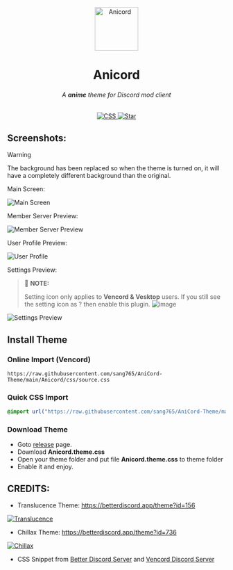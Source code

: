 <!-- HEAD PAGE -->
<div align="center">
  <img src="https://i.imgur.com/smsdwib.png" alt="Anicord" width="100">
  <h1><strong>Anicord</strong></h1>
  <h6>A <strong>anime</strong> theme for Discord mod client</h6>
</div>

<p align="center">
  <a href="https://github.com/sang765/AniCord-Theme" style="pointer-events: none; cursor: default;">
    <img src="https://ziadoua.github.io/m3-Markdown-Badges/badges/CSS/css3.svg" alt="CSS">
    <img src="https://m3-markdown-badges.vercel.app/stars/7/3/sang765/AniCord-Theme" alt="Star">
  </a>
</p>

<!-- BODY -->

## Screenshots:
>[!WARNING]
> The background has been replaced so when the theme is turned on, it will have a completely different background than the original.

Main Screen:

<img src="https://i.imgur.com/taKt6Im.png" alt="Main Screen">

Member Server Preview:

<img src="https://i.imgur.com/UvAb58T.png" alt="Member Server Preview">

User Profile Preview:

<img src="https://i.imgur.com/Zakan5s.png" alt="User Profile">

Settings Preview:
> 📃 **NOTE:**
>
> Setting icon only applies to **Vencord & Vesktop** users. If you still see the setting icon as ? then enable this plugin.
> ![image](https://github.com/sang765/AniCord-Theme/assets/80249864/6dc21805-733c-4eb2-bd60-c5f2137b15e6)


<img src="https://i.imgur.com/9vqwQYc.png" alt="Settings Preview">


## Install Theme
### Online Import (Vencord)
```
https://raw.githubusercontent.com/sang765/AniCord-Theme/main/Anicord/css/source.css
```

### Quick CSS Import
```css
@import url("https://raw.githubusercontent.com/sang765/AniCord-Theme/main/Anicord/css/source.css");
```

### Download Theme
- Goto [release](https://github.com/sang765/AniCord-Theme/releases) page.
- Download **Anicord.theme.css**
- Open your theme folder and put file **Anicord.theme.css** to theme folder
- Enable it and enjoy.



## CREDITS:
- Translucence Theme: https://betterdiscord.app/theme?id=156

<a href="https://betterdiscord.app/theme?id=156"><img src="https://images-ext-2.discordapp.net/external/QDSBRxPptJ9sGP_tp_zl_-P5PCy8T4To3qewzI_kf_k/https/betterdiscord.app/image/339?" alt="Translucence"></a>

- Chillax Theme: https://betterdiscord.app/theme?id=736

<a href="https://betterdiscord.app/theme?id=736"><img src="https://images-ext-2.discordapp.net/external/q2ARW13l3EG6jb0QG14VynEwVvenrLEcflM6ReyLQT0/https/betterdiscord.app/Image/1393?" alt="Chillax"></a>

- CSS Snippet from [Better Discord Server](https://discord.gg/0Tmfo5ZbORCRqbAd) and [Vencord Discord Server](https://discord.gg/vencord)

